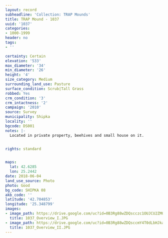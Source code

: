 ```yaml
---
layout: record
subheadline: 'Collection: TRAP Mounds'
title: TRAP Mound - 1037
uuid: '1037'
categories:
- 1000-1999
header: no
tags:
- ''

certainty: Certain
elevation: '533'
max_diameter: '34'
min_diameter: '26'
height: '4'
size_category: Medium
surrounding_land_use: Pasture
surface_condition: Scrub|Tall Grass
robbed: Yes
crm_condition: '3'
crm_intactness: '2'
campaign: '2010'
source: Survey
municipality: Shipka
locality: ''
bgcode: DS001
notes: |-
  Located in private property, beehives and small house on it.


rights: standard


maps:
  lat: 42.6285
  lon: 25.2442
date: 2018-06-04
land_use_source: Photo
photo: Good
bg_code: SHIPKА 08
akb_code: ''
latitude: '42.704853'
longitude: '25.348799'
images:
- image_path: https://drive.google.com/uc?id=0B3Rg88wZDQscczc1OUJCU2ZMQ1U
  title: 1037_Overview_I.JPG
- image_path: https://drive.google.com/uc?id=0B3Rg88wZDQsccmY4T0dLbHJkaUE
  title: 1037_Overview_II.JPG
---
```

